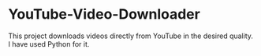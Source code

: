 # YouTube-Video-Downloader
This project downloads videos directly from YouTube in the desired quality. I have used Python for it.
